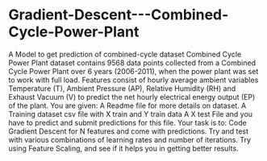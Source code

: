 # Gradient-Descent---Combined-Cycle-Power-Plant
A Model to get prediction of combined-cycle dataset Combined Cycle Power Plant dataset contains 9568 data points collected from a Combined Cycle Power Plant over 6 years (2006-2011), when the power plant was set to work with full load. Features consist of hourly average ambient variables Temperature (T), Ambient Pressure (AP), Relative Humidity (RH) and Exhaust Vacuum (V) to predict the net hourly electrical energy output (EP) of the plant. You are given:  A Readme file for more details on dataset. A Training dataset csv file with X train and Y train data A X test File and you have to predict and submit predictions for this file. Your task is to: Code Gradient Descent for N features and come with predictions. Try and test with various combinations of learning rates and number of iterations. Try using Feature Scaling, and see if it helps you in getting better results.
